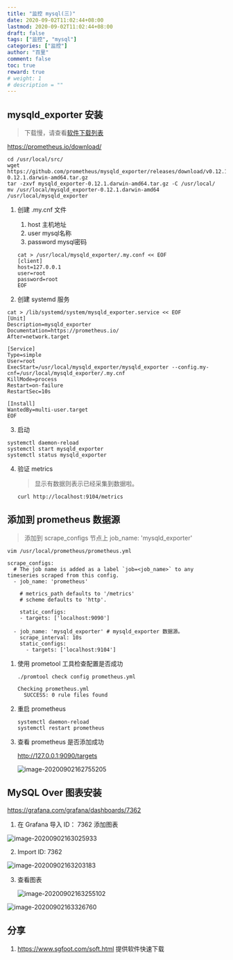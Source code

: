 ```yaml
---
title: "监控 mysql(三)"
date: 2020-09-02T11:02:44+08:00
lastmod: 2020-09-02T11:02:44+08:00
draft: false
tags: ["监控", "mysql"]
categories: ["监控"]
author: "百里"
comment: false
toc: true
reward: true
# weight: 1
# description = ""
---
```




## mysqld_exporter 安装

> 下载慢，请查看[软件下载列表](https://www.sgfoot.com/soft.html)

https://prometheus.io/download/

```shell
cd /usr/local/src/
wget https://github.com/prometheus/mysqld_exporter/releases/download/v0.12.1/mysqld_exporter-0.12.1.darwin-amd64.tar.gz
tar -zxvf mysqld_exporter-0.12.1.darwin-amd64.tar.gz -C /usr/local/
mv /usr/local/mysqld_exporter-0.12.1.darwin-amd64 /usr/local/mysqld_exporter
```

1. 创建 .my.cnf 文件

   1. host 主机地址
   2. user mysql名称
   3. password mysql密码

   ```shell
   cat > /usr/local/mysqld_exporter/.my.conf << EOF
   [client]
   host=127.0.0.1 
   user=root
   password=root
   EOF
   ```

2. 创建 systemd 服务

```shell
cat > /lib/systemd/system/mysqld_exporter.service << EOF
[Unit]
Description=mysqld_exporter
Documentation=https://prometheus.io/
After=network.target

[Service]
Type=simple
User=root
ExecStart=/usr/local/mysqld_exporter/mysqld_exporter --config.my-cnf=/usr/local/mysqld_exporter/.my.cnf
KillMode=process
Restart=on-failure
RestartSec=10s

[Install]
WantedBy=multi-user.target
EOF
```

3. 启动

```shell
systemctl daemon-reload
systemctl start mysqld_exporter
systemctl status mysqld_exporter
```

4. 验证 metrics

   > 显示有数据则表示已经采集到数据啦。

   ```shell
   curl http://localhost:9104/metrics
   ```

## 添加到 prometheus 数据源

> 添加到 scrape_configs 节点上 job_name: 'mysqld_exporter'

```shell
vim /usr/local/prometheus/prometheus.yml

scrape_configs:
  # The job name is added as a label `job=<job_name>` to any timeseries scraped from this config.
  - job_name: 'prometheus'

    # metrics_path defaults to '/metrics'
    # scheme defaults to 'http'.

    static_configs:
    - targets: ['localhost:9090']

  - job_name: 'mysqld_exporter' # mysqld_exporter 数据源。
    scrape_interval: 10s
    static_configs:
      - targets: ['localhost:9104']
```

1. 使用 prometool 工具检查配置是否成功

   ```shell
   ./promtool check config prometheus.yml
   ```

   ```shell
   Checking prometheus.yml
     SUCCESS: 0 rule files found
   ```
   
2. 重启 prometheus 

   ```shell
   systemctl daemon-reload
   systemctl restart prometheus
   ```

3. 查看 prometheus 是否添加成功

   http://127.0.0.1:9090/targets

   ![image-20200902162755205](http://img.sgfoot.com/b/20200902162756.png?imageslim)

## MySQL Over 图表安装

   https://grafana.com/grafana/dashboards/7362

1. 在 Grafana 导入 ID： 7362 添加图表

![image-20200902163025933](http://img.sgfoot.com/b/20200902163027.png?imageslim)

2. Import ID: 7362

![image-20200902163203183](http://img.sgfoot.com/b/20200902163204.png?imageslim)

3. 查看图表

   ![image-20200902163255102](http://img.sgfoot.com/b/20200902163256.png?imageslim)

![image-20200902163326760](http://img.sgfoot.com/b/20200902163327.png?imageslim)



## 分享

1.  https://www.sgfoot.com/soft.html 提供软件快速下载
